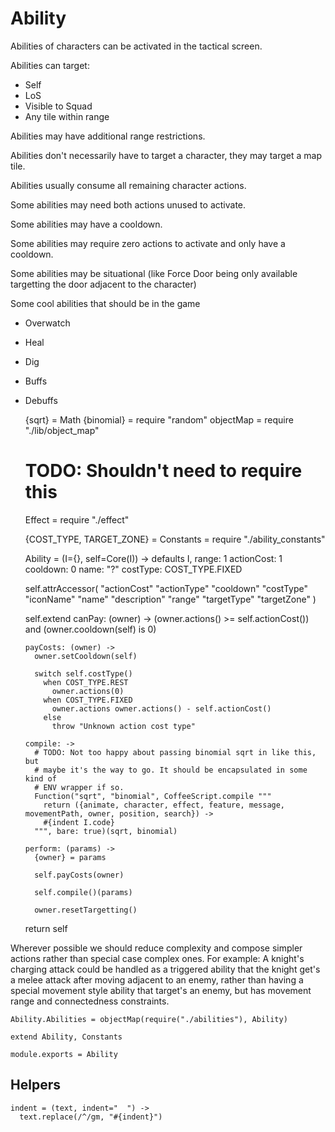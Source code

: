 Ability
=======

Abilities of characters can be activated in the tactical screen.

Abilities can target:

  - Self
  - LoS
  - Visible to Squad
  - Any tile within range

Abilities may have additional range restrictions.

Abilities don't necessarily have to target a character, they may target a map
tile.

Abilities usually consume all remaining character actions.

Some abilities may need both actions unused to activate.

Some abilities may have a cooldown.

Some abilities may require zero actions to activate and only have a cooldown.

Some abilities may be situational (like Force Door being only available targetting the door adjacent to the character)

Some cool abilities that should be in the game

  - Overwatch
  - Heal
  - Dig
  - Buffs
  - Debuffs

    {sqrt} = Math
    {binomial} = require "random"
    objectMap = require "./lib/object_map"
    # TODO: Shouldn't need to require this
    Effect = require "./effect"

    {COST_TYPE, TARGET_ZONE} = Constants = require "./ability_constants"

    Ability = (I={}, self=Core(I)) ->
      defaults I,
        range: 1
        actionCost: 1
        cooldown: 0
        name: "?"
        costType: COST_TYPE.FIXED

      self.attrAccessor(
        "actionCost"
        "actionType"
        "cooldown"
        "costType"
        "iconName"
        "name"
        "description"
        "range"
        "targetType"
        "targetZone"
      )

      self.extend
        canPay: (owner) ->
          (owner.actions() >= self.actionCost()) and
          (owner.cooldown(self) is 0)

        payCosts: (owner) ->
          owner.setCooldown(self)

          switch self.costType()
            when COST_TYPE.REST
              owner.actions(0)
            when COST_TYPE.FIXED
              owner.actions owner.actions() - self.actionCost()
            else
              throw "Unknown action cost type"

        compile: ->
          # TODO: Not too happy about passing binomial sqrt in like this, but
          # maybe it's the way to go. It should be encapsulated in some kind of
          # ENV wrapper if so.
          Function("sqrt", "binomial", CoffeeScript.compile """
            return ({animate, character, effect, feature, message, movementPath, owner, position, search}) ->
            #{indent I.code}
          """, bare: true)(sqrt, binomial)

        perform: (params) ->
          {owner} = params

          self.payCosts(owner)

          self.compile()(params)

          owner.resetTargetting()

      return self

Wherever possible we should reduce complexity and compose simpler actions rather
than special case complex ones. For example: A knight's charging attack could
be handled as a triggered ability that the knight get's a melee attack after
moving adjacent to an enemy, rather than having a special movement style ability
that target's an enemy, but has movement range and connectedness constraints.

    Ability.Abilities = objectMap(require("./abilities"), Ability)

    extend Ability, Constants

    module.exports = Ability

Helpers
-------

    indent = (text, indent="  ") ->
      text.replace(/^/gm, "#{indent}")
